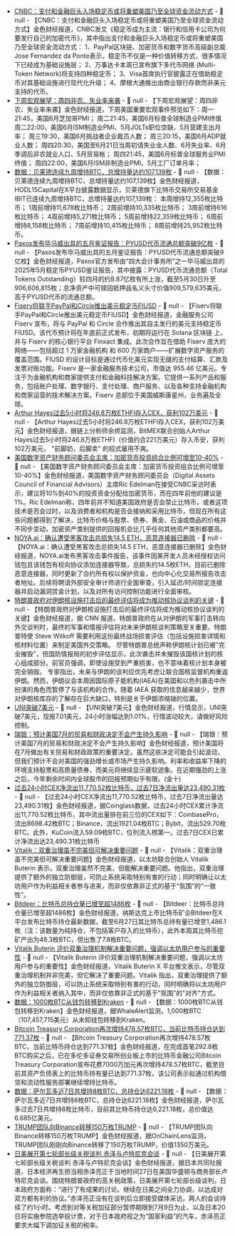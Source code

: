 - [CNBC：支付和金融巨头入场稳定币或将重塑美国乃至全球资金流动方式](https://www.cnbc.com/2025/06/28/stablecoin-visa-mastercard-circle-jpmorgan.html) - 📰 null - 【CNBC：支付和金融巨头入场稳定币或将重塑美国乃至全球资金流动方式】金色财经报道，CNBC发文《稳定币成为主流：银行和信用卡公司为何要发行自己的加密代币》，其中指出支付和金融巨头入场稳定币或将重塑美国乃至全球资金流动方式： 
1、PayPal区块链、加密货币和数字货币高级副总裁Jose Fernandez da Ponte表示，稳定币不仅是一种价值转移方式，很多情况下已经成为基础设施层； 
2、万事达卡本周已宣布旗下多代币网络 (Multi-Token Network)将支持四种稳定币； 
3、Visa首席执行官披露正在借助稳定币对其基础设施进行现代化升级； 
4、摩根大通推出由商业银行存款而非美元支持的代币。
- [下周宏观展望：周四非农、失业率来袭]() - 📰 null - 【下周宏观展望：周四非农、失业率来袭】金色财经报道，下周美国重要宏观事件预览如下：周一21:45，美国6月芝加哥PMI； 
周二21:45，美国6月标普全球制造业PMI终值 
周二22:00，美国6月ISM制造业PMI、5月JOLTs职位空缺、5月营建支出月率； 
周三19:30，美国6月挑战者企业裁员人数； 
周三20:15，美国6月ADP就业人数； 
周四20:30，美国至6月21日当周初请失业金人数、6月失业率、6月季调后非农就业人口、5月贸易帐； 
周四21:45，美国6月标普全球服务业PMI终值； 
周四22:00，美国6月ISM非制造业PMI、5月工厂订单月率；
- [数据：贝莱德连续九周增持BTC，总增持量达约107,139枚](https://x.com/HODL15Capital/status/1938932362672275935) - 📰 null - 【数据：贝莱德连续九周增持BTC，总增持量达约107,139枚】金色财经报道，HODL15Capital在X平台披露数据显示，贝莱德旗下比特币交易所交易基金IBIT已连续九周增持BTC，总增持量达约107,139枚： 
本周增持12,355枚比特币； 
1周前增持11,678枚比特币； 
2周前增持10,335枚比特币； 
3周前增持616枚比特币； 
4周前增持5,271枚比特币； 
5周前增持22,359枚比特币； 
6周前增持8,158枚比特币； 
7周前增持10,415枚比特币； 
8周前增持25,952枚比特币。
- [Paxos发布毕马威出具的五月鉴证报告：PYUSD代币流通总额突破9亿枚](https://www.paxos.com/pyusd-transparency) - 📰 null - 【Paxos发布毕马威出具的五月鉴证报告：PYUSD代币流通总额突破9亿枚】金色财经报道，Paxos官方发布由“四大会计事务所”之一毕马威出具的2025年5月稳定币PYUSD鉴证报告，其中披露：PYUSD代币流通总额（Total Tokens Outstanding）较四月的约8.87亿枚有所上涨，截至5月30日升至906,606,815枚；总净资产中可赎回抵押品名义头寸价值909,579,635美元，高于PYUSD代币的流通总额。
- [Fiserv将联手PayPal和Circle推出美元稳定币FIUSD](https://investors.catenaa.com/news/fiserv-teams-with-paypal-and-circle-to-launch-dollar-backed-stablecoin) - 📰 null - 【Fiserv将联手PayPal和Circle推出美元稳定币FIUSD】金色财经报道，金融服务公司 Fiserv 宣布，将与 PayPal 和 Circle 合作推出其自主发行的美元支持稳定币 FIUSD。该代币预计将在年底前正式发布，初期将运行在 Solana 区块链 上，并与 Fiserv 的核心银行平台 Finxact 集成。此次合作旨在借助 Fiserv 庞大的网络——包括超过 1 万家金融机构 和 600 万家商户——扩展数字资产服务的覆盖范围。FIUSD 的设计目标是通过代币化美元实现无缝的支付结算、汇款及发票对账功能。Fiserv 是一家金融服务技术公司，市值达 955.46 亿美元。专注于为金融机构和商家提供支付和金融科技解决方案。它提供一系列产品和服务，包括账户处理、数字银行、支付处理、商户服务、以及各种支持金融机构和商家运营的技术解决方案。Fiserv 总部位于美国威斯康星州，业务遍及全球。
- [Arthur Hayes过去5小时将246.8万枚ETHFI存入CEX，获利102万美元]() - 📰 null - 【Arthur Hayes过去5小时将246.8万枚ETHFI存入CEX，获利102万美元】金色财经报道，据链上分析师余烬监测，BitMEX联合创始人Arthur Hayes过去5小时将246.8万枚ETHFI（价值约合221万美元）存入币安，获利102万美元， "前脚奶，后脚卖" 的招式屡用不爽。
- [美国数字资产财务顾问委员会主席：加密货币投资组合比例可增至10-40%](https://www.cnbc.com/2025/06/27/bitcoin-hodl-ric-edelman-wants-10percent-40percent-portfolio-crypto.html) - 📰 null - 【美国数字资产财务顾问委员会主席：加密货币投资组合比例可增至10-40%】金色财经报道，美国数字资产财务顾问委员会（Digital Assets Council of Financial Advisors）主席Ric Edelman在接受CNBC采访时表示，建议将10%到40%的投资资金分配给加密货币，而在四年前他的建议是1%。Ric Edelman称，四年前并不知道美国政府是否会禁止比特币，或者这项技术是否会过时，以及消费者和机构是否会接纳和采用比特币，但现在所有这些问题都得到了解决，比特币价格与股票、债券、黄金、石油或商品的价格并不同步变动，加密资产类别提供的回报机会比几乎任何其他资产类别都要高。
- [NOYA.ai：确认遭受黑客攻击总损失14.5 ETH，恶意连接器已删除](https://x.com/NetworkNoya/status/1938896139081650358) - 📰 null - 【NOYA.ai：确认遭受黑客攻击总损失14.5 ETH，恶意连接器已删除】金色财经报道，NOYA.ai发布黑客攻击事件报告，该事件因某开发人员未经授权访问钱包且该钱包有权向协议添加连接器导致，总损失约14.5枚ETH，目前已删除恶意连接器，同时更新了合约所有权以保护资金，也向中心化交易所报告攻击者地址。后续将聘请外部安全审计师进行全面审查，引入延迟/时间锁定连接器并启动漏洞赏金计划，以及对所有访问控制功能进行全面审核。
- [特朗普政府对伊朗核设施打击后的最终评估将成为推动核协议谈判的关键]() - 📰 null - 【特朗普政府对伊朗核设施打击后的最终评估将成为推动核协议谈判的关键】金色财经报道，据 CNN 报道，特朗普政府在从对伊朗的军事打击转向外交谈判时，最终的军事和情报评估将对未来伊朗核谈判策略至关重要。特朗普特使 Steve Witkoff 需要利用这份最终战场损害评估（包括设施损害详情和核材料位置）来制定美国外交策略。 
尽管特朗普总统声称伊朗核计划已被"完全摧毁"，但国防情报局的初步评估显示，此次袭击并未摧毁该国核计划的核心组成部分。前官员强调，即使设施受到严重损害，也不意味着核计划本身被完全销毁。 
专家指出，未来与伊朗的谈判应优先考虑让联合国核监督机构重返伊朗。然而，伊朗议会本周因国际原子能机构(IAEA)在美国和以色列袭击中所扮演的角色而暂停了与该机构的合作。随着 IAEA 获取的信息越来越少，世界对伊朗核库存的了解存在巨大缺口，特别是关于伊朗浓缩铀的位置。
- [UNI突破7美元]() - 📰 null - 【UNI突破7美元】金色财经报道，行情显示，UNI突破7美元，现报7.01美元，24小时涨幅达到1.01%，行情波动较大，请做好风险控制。
- [瑞银：预计美国7月的贸易和财政决定不会产生持久影响]() - 📰 null - 【瑞银：预计美国7月的贸易和财政决定不会产生持久影响】金色财经报道，预计美国将在7月做出有关贸易和财政政策的重要决定。虽然这些决定可能会引起波动，但我们预计不会对美国的强劲增长或市场产生持久影响。利率和收益率下降的环境支持股票和高质量债券，而美元将继续显示疲软迹象。在近期强劲的上涨之后，今年剩余时间内全球股市的回报预期似乎有限。(金十)
- [过去24小时CEX净流出11,770.52枚比特币，过去7日净流出量达23,490.31枚]() - 📰 null - 【过去24小时CEX净流出11,770.52枚比特币，过去7日净流出量达23,490.31枚】金色财经报道，据Coinglass数据，过去24小时CEX累计净流出11,770.52枚比特币，其中流出量排在前三位的CEX如下：CoinbasePro，流出8698.42枚BTC；Binance，流出1921.04枚BTC；Bybit，流出529.70枚BTC。此外，KuCoin流入59.09枚BTC，位列流入榜第一。过去7日CEX已累计净流出达23,490.31枚比特币
- [Vitalik：双重治理虽不完美但可解决重要问题]() - 📰 null - 【Vitalik：双重治理虽不完美但可解决重要问题】金色财经报道，以太坊联合创始人 Vitalik Buterin 表示，双重治理虽然不完美，但能解决重要问题。他指出，双重治理提供了额外的独立防御层，可防止系统采取特别有害的行动；同时明确让以太坊用户作为利益相关者参与进来，而非仅依靠非正式的基于“氛围”的“一致性”。
- [Bitdeer：比特币总持仓量已增至超1486枚](https://x.com/BitdeerOfficial/status/1938866008917450963) - 📰 null - 【Bitdeer：比特币总持仓量已增至超1486枚】金色财经报道，纳斯达克上市比特币矿企Bitdeer在X平台发布比特币持仓最新数据，截至6月27日其比特币总持有量已增至1,486.1枚（注：该数量为纯持仓，不包括客户存入的比特币），此外本周其比特币挖矿产出为48.3枚BTC，但出售了7.8枚BTC。
- [Vitalik Buterin 评价双重治理机制解决重要问题，强调以太坊用户参与的重要性]() - 📰 null - 【Vitalik Buterin 评价双重治理机制解决重要问题，强调以太坊用户参与的重要性】金色财经报道，Vitalik Buterin X 平台推文表示，尽管双重治理机制并非完美，但它解决了重要问题。Vitalik 指出，双重治理提供了额外的独立防御层，可以防止系统采取特别有害的行动，同时明确将以太坊用户作为利益相关者纳入其中，而非仅依靠非正式的基于"氛围"的"对齐"方式。
- [数据：1000枚BTC从钱包转移到Kraken]() - 📰 null - 【数据：1000枚BTC从钱包转移到Kraken】金色财经报道，据WhaleAlert监测，1,000枚BTC（107,457,715美元）从未知钱包转移到Kraken。
- [Bitcoin Treasury Corporation再次增持478.57枚BTC，当前比特币持仓达到771.37枚](https://www.globenewswire.com/news-release/2025/06/27/3106889/0/en/Bitcoin-Treasury-Corporation-Announces-Completion-of-Initial-Bitcoin-Acquisition-Phase-and-Now-Holds-a-Total-of-771-37-Bitcoin.html) - 📰 null - 【Bitcoin Treasury Corporation再次增持478.57枚BTC，当前比特币持仓达到771.37枚】金色财经报道，在完成首笔292.8枚BTC购买之后，已在多伦多证券交易所创业板上市的比特币金融公司Bitcoin Treasury Corporation宣布花费7000万加元再次增持478.57枚BTC，截至目前其资产负债表上的比特币持有量已达到771.37枚，该公司表示拟通过机构借贷和流动性服务部署继续增持比特币。
- [数据：萨尔瓦多近7日共增持8枚BTC，总持仓达6221.18枚]() - 📰 null - 【数据：萨尔瓦多近7日共增持8枚BTC，总持仓达6221.18枚】金色财经报道，萨尔瓦多过去7日共增持8枚比特币，目前其比特币持仓达6,221.18枚，总价值达6.685亿美元。
- [TRUMP团队向Binance转移150万枚TRUMP]() - 📰 null - 【TRUMP团队向Binance转移150万枚TRUMP】金色财经报道，据OnChainLens监测，TRUMP团队刚刚向Binance转移了150万枚TRUMP，价值1350万美元。
- [日美展开第七轮部长级关税谈判 赤泽与卢特尼克会谈]() - 📰 null - 【日美展开第七轮部长级关税谈判 赤泽与卢特尼克会谈】金色财经报道，据日本共同社报道，日本经济再生担当相赤泽亮正于当地时间27日在美国华盛顿与商务部长卢特尼克会谈。围绕特朗普政府的高关税政策，日美展开第七轮部长级谈判。日本政府方面称：“进行了有成果的讨论。继续在日美之间全力协调，以达成对双方都有利的协议。”赤泽亮正没有在谈判后立即接受媒体采访。两人的会谈持续了约1小时。考虑到对等关税加征部分暂停期限到7月9日为止、以及日本20日将实施参院选举投计票，对于日本政府视之为“国家利益”的汽车，赤泽亮正要求大幅下调加征关税的税率。
